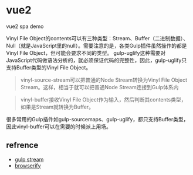 # vue2
vue2 spa demo
> 
Vinyl File Object的contents可以有三种类型：Stream、Buffer（二进制数据）、Null（就是JavaScript里的null）。需要注意的是，各类Gulp插件虽然操作的都是Vinyl File Object，但可能会要求不同的类型。
gulp-uglify这种需要对JavaScript代码做语法分析的，就必须保证代码的完整性，因此，gulp-uglify只支持Buffer类型的Vinyl File Object。

> vinyl-source-stream可以把普通的Node Stream转换为Vinyl File Object Stream。这样，相当于就可以把普通Node Stream连接到Gulp体系内

> vinyl-buffer接收Vinyl File Object作为输入，然后判断其contents类型，如果是Stream就转换为Buffer。

很多常用的Gulp插件如gulp-sourcemaps、gulp-uglify，都只支持Buffer类型，因此vinyl-buffer可以在需要的时候派上用场。

## refrence
- [gulp stream](https://segmentfault.com/a/1190000003770541)
- [browserify](https://www.w3cplus.com/workflow/gulp-tutorial-5-javascripts-browserify.html)

